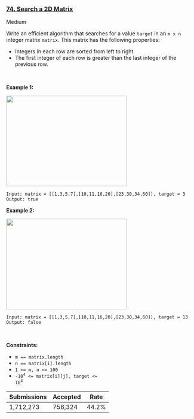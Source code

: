 ### [74. Search a 2D Matrix](https://leetcode.com/problems/search-a-2d-matrix/)

Medium

Write an efficient algorithm that searches for a value `` target `` in an `` m x n `` integer matrix `` matrix ``. This matrix has the following properties:

*   Integers in each row are sorted from left to right.
*   The first integer of each row is greater than the last integer of the previous row.

 

__Example 1:__

<img alt="" src="https://assets.leetcode.com/uploads/2020/10/05/mat.jpg" style="width: 322px; height: 242px;"/>

```
Input: matrix = [[1,3,5,7],[10,11,16,20],[23,30,34,60]], target = 3
Output: true
```

__Example 2:__

<img alt="" src="https://assets.leetcode.com/uploads/2020/10/05/mat2.jpg" style="width: 322px; height: 242px;"/>

```
Input: matrix = [[1,3,5,7],[10,11,16,20],[23,30,34,60]], target = 13
Output: false
```

 

__Constraints:__

*   `` m == matrix.length ``
*   `` n == matrix[i].length ``
*   `` 1 <= m, n <= 100 ``
*   <code>-10<sup>4</sup> <= matrix[i][j], target <= 10<sup>4</sup></code>

| Submissions    | Accepted     | Rate   |
| -------------- | ------------ | ------ |
| 1,712,273 | 756,324 | 44.2% |